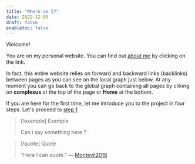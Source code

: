 ```yaml
---
title: "Where am I?"
date: 2022-12-05
draft: false
enabletoc: false
---
```



Welcome!

You are on my personal website. You can find out [about me](about%20me.md) by clicking on the link.

In fact, this entire website relies on forward and backward links (backlinks) between pages as you can see on the local graph just below. 
At any moment you can go back to the global graph containing all pages by cliking on **complexus** at the top of the page or **Home** at the bottom.

If you are here for the first time, let me introduce you to the project in four steps. Let's proceed to [step 1](step%201.md)

>[!example]  Example
>
>Can i say something here ? 


> [!quote] Quote
> 
> "Here I can quote." — [Montevil2016](references/Montevil2016.md)



> 


 



